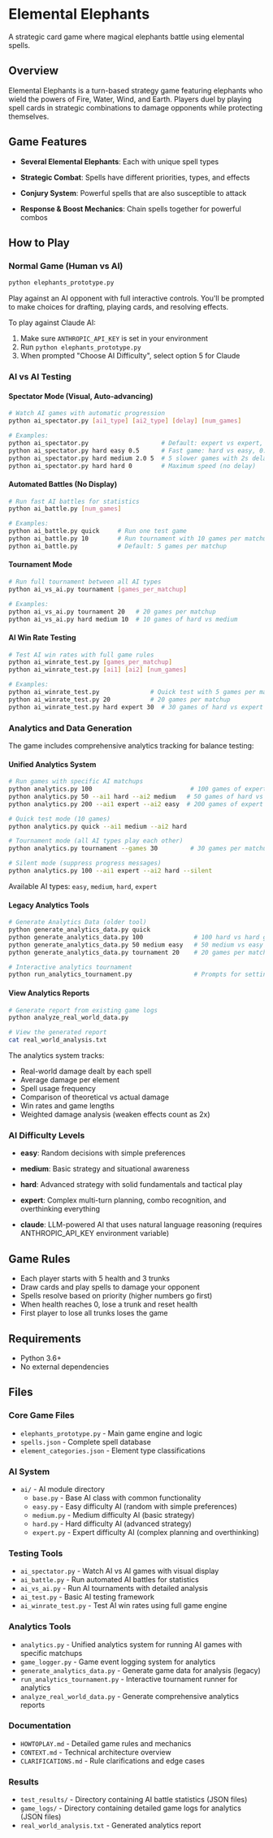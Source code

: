 # Elemental Elephants

A strategic card game where magical elephants battle using elemental spells.

## Overview

Elemental Elephants is a turn-based strategy game featuring elephants who wield the powers of Fire, Water, Wind, and Earth. Players duel by playing spell cards in strategic combinations to damage opponents while protecting themselves.

## Game Features

- **Several Elemental Elephants**: Each with unique spell types

- **Strategic Combat**: Spells have different priorities, types, and effects
- **Conjury System**: Powerful spells that are also susceptible to attack
- **Response & Boost Mechanics**: Chain spells together for powerful combos

## How to Play

### Normal Game (Human vs AI)
```bash
python elephants_prototype.py
```
Play against an AI opponent with full interactive controls. You'll be prompted to make choices for drafting, playing cards, and resolving effects.

To play against Claude AI:
1. Make sure `ANTHROPIC_API_KEY` is set in your environment
2. Run `python elephants_prototype.py`
3. When prompted "Choose AI Difficulty", select option 5 for Claude

### AI vs AI Testing

#### Spectator Mode (Visual, Auto-advancing)
```bash
# Watch AI games with automatic progression
python ai_spectator.py [ai1_type] [ai2_type] [delay] [num_games]

# Examples:
python ai_spectator.py                    # Default: expert vs expert, 1s delay
python ai_spectator.py hard easy 0.5      # Fast game: hard vs easy, 0.5s delay
python ai_spectator.py hard medium 2.0 5  # 5 slower games with 2s delay
python ai_spectator.py hard hard 0        # Maximum speed (no delay)
```

#### Automated Battles (No Display)
```bash
# Run fast AI battles for statistics
python ai_battle.py [num_games]

# Examples:
python ai_battle.py quick     # Run one test game
python ai_battle.py 10        # Run tournament with 10 games per matchup
python ai_battle.py           # Default: 5 games per matchup
```

#### Tournament Mode
```bash
# Run full tournament between all AI types
python ai_vs_ai.py tournament [games_per_matchup]

# Examples:
python ai_vs_ai.py tournament 20   # 20 games per matchup
python ai_vs_ai.py hard medium 10  # 10 games of hard vs medium
```

#### AI Win Rate Testing
```bash
# Test AI win rates with full game rules
python ai_winrate_test.py [games_per_matchup]
python ai_winrate_test.py [ai1] [ai2] [num_games]

# Examples:
python ai_winrate_test.py              # Quick test with 5 games per matchup
python ai_winrate_test.py 20           # 20 games per matchup
python ai_winrate_test.py hard expert 30  # 30 games of hard vs expert
```


### Analytics and Data Generation
The game includes comprehensive analytics tracking for balance testing:

#### Unified Analytics System
```bash
# Run games with specific AI matchups
python analytics.py 100                           # 100 games of expert vs expert
python analytics.py 50 --ai1 hard --ai2 medium   # 50 games of hard vs medium
python analytics.py 200 --ai1 expert --ai2 easy  # 200 games of expert vs easy

# Quick test mode (10 games)
python analytics.py quick --ai1 medium --ai2 hard

# Tournament mode (all AI types play each other)
python analytics.py tournament --games 30         # 30 games per matchup

# Silent mode (suppress progress messages)
python analytics.py 100 --ai1 expert --ai2 hard --silent
```

Available AI types: `easy`, `medium`, `hard`, `expert`

#### Legacy Analytics Tools
```bash
# Generate Analytics Data (older tool)
python generate_analytics_data.py quick
python generate_analytics_data.py 100              # 100 hard vs hard games
python generate_analytics_data.py 50 medium easy   # 50 medium vs easy games
python generate_analytics_data.py tournament 20    # 20 games per matchup

# Interactive analytics tournament
python run_analytics_tournament.py                 # Prompts for settings
```

#### View Analytics Reports
```bash
# Generate report from existing game logs
python analyze_real_world_data.py

# View the generated report
cat real_world_analysis.txt
```

The analytics system tracks:
- Real-world damage dealt by each spell
- Average damage per element
- Spell usage frequency
- Comparison of theoretical vs actual damage
- Win rates and game lengths
- Weighted damage analysis (weaken effects count as 2x)

### AI Difficulty Levels
- **easy**: Random decisions with simple preferences
- **medium**: Basic strategy and situational awareness
- **hard**: Advanced strategy with solid fundamentals and tactical play
- **expert**: Complex multi-turn planning, combo recognition, and overthinking everything

- **claude**: LLM-powered AI that uses natural language reasoning (requires ANTHROPIC_API_KEY environment variable)

## Game Rules

- Each player starts with 5 health and 3 trunks
- Draw cards and play spells to damage your opponent
- Spells resolve based on priority (higher numbers go first)
- When health reaches 0, lose a trunk and reset health
- First player to lose all trunks loses the game

## Requirements

- Python 3.6+
- No external dependencies

## Files

### Core Game Files
- `elephants_prototype.py` - Main game engine and logic
- `spells.json` - Complete spell database
- `element_categories.json` - Element type classifications

### AI System
- `ai/` - AI module directory
  - `base.py` - Base AI class with common functionality
  - `easy.py` - Easy difficulty AI (random with simple preferences)
  - `medium.py` - Medium difficulty AI (basic strategy)
  - `hard.py` - Hard difficulty AI (advanced strategy)
  - `expert.py` - Expert difficulty AI (complex planning and overthinking)

### Testing Tools
- `ai_spectator.py` - Watch AI vs AI games with visual display
- `ai_battle.py` - Run automated AI battles for statistics
- `ai_vs_ai.py` - Run AI tournaments with detailed analysis
- `ai_test.py` - Basic AI testing framework
- `ai_winrate_test.py` - Test AI win rates using full game engine

### Analytics Tools
- `analytics.py` - Unified analytics system for running AI games with specific matchups
- `game_logger.py` - Game event logging system for analytics
- `generate_analytics_data.py` - Generate game data for analysis (legacy)
- `run_analytics_tournament.py` - Interactive tournament runner for analytics
- `analyze_real_world_data.py` - Generate comprehensive analytics reports

### Documentation
- `HOWTOPLAY.md` - Detailed game rules and mechanics
- `CONTEXT.md` - Technical architecture overview
- `CLARIFICATIONS.md` - Rule clarifications and edge cases

### Results
- `test_results/` - Directory containing AI battle statistics (JSON files)
- `game_logs/` - Directory containing detailed game logs for analytics (JSON files)
- `real_world_analysis.txt` - Generated analytics report